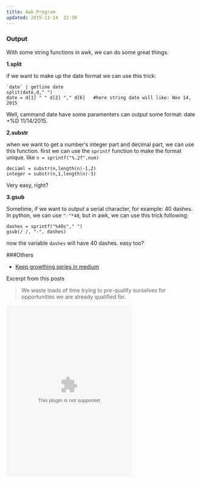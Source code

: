 ```yaml
---
title: Awk Program
updated: 2015-11-14  22:30
---
```


### Output

With some string functions in awk, we can do some great things.

**1.split**

if we want to make up the date format we can use this trick:

	`date` | getline date
	split(date,d," ")
	date = d[1] " " d[2] "," d[6]   #here string date will like: Nov 14, 2015

Well, cammand date have some paramenters can output some format: date +%D  11/14/2015. 


**2.substr**

when we want to get a number's integer part and decimal part, we can use this function. first we can use the `sprintf` function to make the format unique. like `n = sprintf("%.2f",num)`

	deciaml = substr(n,length(n)-1,2)
	integer = substr(n,1,length(n)-3) 

Very easy, right?


**3.gsub**

Sometime, if we want to output a serial character, for example: 40 dashes.  In python, we can use `"-"*40`, but in awk, we can use this trick following:

	dashes = sprintf("%40s"," ")
	gsub(/ /, "-", dashes)

now the variable `dashes` will have 40 dashes. easy too? 


###Others

- [Keep growthing series in medium](https://medium.com/keep-learning-keep-growing/the-awkwardly-simple-solution-to-becoming-successful-986965ed5956)

Excerpt from this posts

> We waste loads of time trying to pre-qualify ourselves for opportunities we are already qualified for.


<embed src="http://music.163.com/style/swf/widget.swf?sid=125909811&type=0&auto=0&width=310&height=430" width="330" height="450"  allowNetworking="all">

